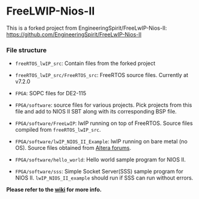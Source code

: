# FreeLWIP-Nios-II

This is a forked project from EngineeringSpirit/FreeLwIP-Nios-II:
https://github.com/EngineeringSpirit/FreeLwIP-Nios-II

### File structure

- `freeRTOS_lwIP_src`: Contain files from the forked project

- `freeRTOS_lwIP_src/FreeRTOS_src`: FreeRTOS source files. Currently at v7.2.0

- `FPGA`: SOPC files for DE2-115

- `FPGA/software`: source files for various projects. Pick projects from this file and add to NIOS II SBT along with its corresponding BSP file.

- `FPGA/software/FreeLwIP`: lwIP running on top of FreeRTOS. Source files compiled from `freeRTOS_lwIP_src`. 

- `FPGA/software/lwIP_NIOS_II_Example`: lwIP running on bare metal (no OS). Source files obtained from [Altera forums](http://www.alteraforum.com/forum/showthread.php?p=93638#post93638). 

- `FPGA/software/hello_world`: Hello world sample program for NIOS II.

- `FPGA/software/sss`: Simple Socket Server(SSS) sample program for NIOS II. `lwIP_NIOS_II_example` should run if SSS can run without errors.

**Please refer to the [wiki](https://github.com/adwinying/FreeLwIP-Nios-II/wiki) for more info.**